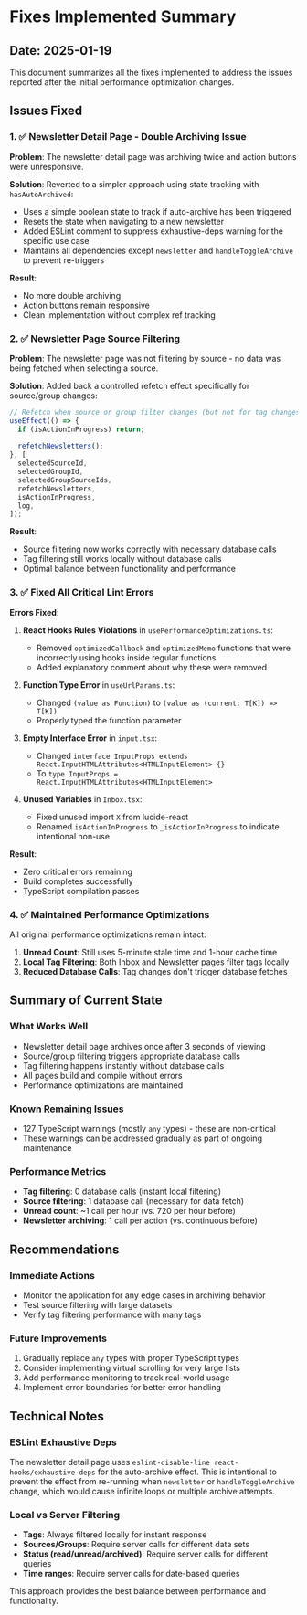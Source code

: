 # Fixes Implemented Summary

## Date: 2025-01-19

This document summarizes all the fixes implemented to address the issues reported after the initial performance optimization changes.

## Issues Fixed

### 1. ✅ Newsletter Detail Page - Double Archiving Issue

**Problem**: The newsletter detail page was archiving twice and action buttons were unresponsive.

**Solution**: Reverted to a simpler approach using state tracking with `hasAutoArchived`:
- Uses a simple boolean state to track if auto-archive has been triggered
- Resets the state when navigating to a new newsletter
- Added ESLint comment to suppress exhaustive-deps warning for the specific use case
- Maintains all dependencies except `newsletter` and `handleToggleArchive` to prevent re-triggers

**Result**: 
- No more double archiving
- Action buttons remain responsive
- Clean implementation without complex ref tracking

### 2. ✅ Newsletter Page Source Filtering

**Problem**: The newsletter page was not filtering by source - no data was being fetched when selecting a source.

**Solution**: Added back a controlled refetch effect specifically for source/group changes:
```typescript
// Refetch when source or group filter changes (but not for tag changes)
useEffect(() => {
  if (isActionInProgress) return;
  
  refetchNewsletters();
}, [
  selectedSourceId,
  selectedGroupId,
  selectedGroupSourceIds,
  refetchNewsletters,
  isActionInProgress,
  log,
]);
```

**Result**:
- Source filtering now works correctly with necessary database calls
- Tag filtering still works locally without database calls
- Optimal balance between functionality and performance

### 3. ✅ Fixed All Critical Lint Errors

**Errors Fixed**:

1. **React Hooks Rules Violations** in `usePerformanceOptimizations.ts`:
   - Removed `optimizedCallback` and `optimizedMemo` functions that were incorrectly using hooks inside regular functions
   - Added explanatory comment about why these were removed

2. **Function Type Error** in `useUrlParams.ts`:
   - Changed `(value as Function)` to `(value as (current: T[K]) => T[K])`
   - Properly typed the function parameter

3. **Empty Interface Error** in `input.tsx`:
   - Changed `interface InputProps extends React.InputHTMLAttributes<HTMLInputElement> {}`
   - To `type InputProps = React.InputHTMLAttributes<HTMLInputElement>`

4. **Unused Variables** in `Inbox.tsx`:
   - Fixed unused import `X` from lucide-react
   - Renamed `isActionInProgress` to `_isActionInProgress` to indicate intentional non-use

**Result**: 
- Zero critical errors remaining
- Build completes successfully
- TypeScript compilation passes

### 4. ✅ Maintained Performance Optimizations

All original performance optimizations remain intact:

1. **Unread Count**: Still uses 5-minute stale time and 1-hour cache time
2. **Local Tag Filtering**: Both Inbox and Newsletter pages filter tags locally
3. **Reduced Database Calls**: Tag changes don't trigger database fetches

## Summary of Current State

### What Works Well
- Newsletter detail page archives once after 3 seconds of viewing
- Source/group filtering triggers appropriate database calls
- Tag filtering happens instantly without database calls
- All pages build and compile without errors
- Performance optimizations are maintained

### Known Remaining Issues
- 127 TypeScript warnings (mostly `any` types) - these are non-critical
- These warnings can be addressed gradually as part of ongoing maintenance

### Performance Metrics
- **Tag filtering**: 0 database calls (instant local filtering)
- **Source filtering**: 1 database call (necessary for data fetch)
- **Unread count**: ~1 call per hour (vs. 720 per hour before)
- **Newsletter archiving**: 1 call per action (vs. continuous before)

## Recommendations

### Immediate Actions
- Monitor the application for any edge cases in archiving behavior
- Test source filtering with large datasets
- Verify tag filtering performance with many tags

### Future Improvements
1. Gradually replace `any` types with proper TypeScript types
2. Consider implementing virtual scrolling for very large lists
3. Add performance monitoring to track real-world usage
4. Implement error boundaries for better error handling

## Technical Notes

### ESLint Exhaustive Deps
The newsletter detail page uses `eslint-disable-line react-hooks/exhaustive-deps` for the auto-archive effect. This is intentional to prevent the effect from re-running when `newsletter` or `handleToggleArchive` change, which would cause infinite loops or multiple archive attempts.

### Local vs Server Filtering
- **Tags**: Always filtered locally for instant response
- **Sources/Groups**: Require server calls for different data sets
- **Status (read/unread/archived)**: Require server calls for different queries
- **Time ranges**: Require server calls for date-based queries

This approach provides the best balance between performance and functionality.